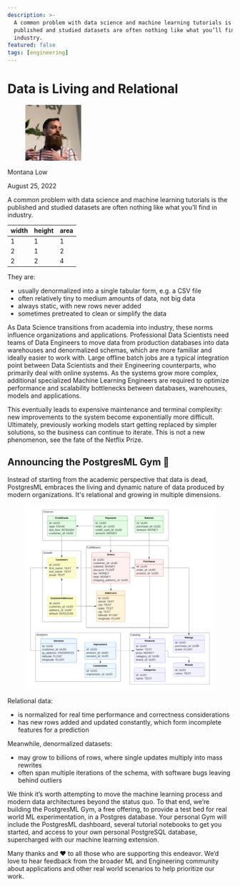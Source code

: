 ```yaml
---
description: >-
  A common problem with data science and machine learning tutorials is the
  published and studied datasets are often nothing like what you’ll find in
  industry.
featured: false
tags: [engineering]
---
```


# Data is Living and Relational

<div align="left">

<figure><img src=".gitbook/assets/montana.jpg" alt="Author" width="125"><figcaption></figcaption></figure>

</div>

Montana Low

August 25, 2022

A common problem with data science and machine learning tutorials is the published and studied datasets are often nothing like what you’ll find in industry.

| width | height | area |
| ----- | ------ | ---- |
| 1     | 1      | 1    |
| 2     | 1      | 2    |
| 2     | 2      | 4    |

They are:

* usually denormalized into a single tabular form, e.g. a CSV file
* often relatively tiny to medium amounts of data, not big data
* always static, with new rows never added
* sometimes pretreated to clean or simplify the data

As Data Science transitions from academia into industry, these norms influence organizations and applications. Professional Data Scientists need teams of Data Engineers to move data from production databases into data warehouses and denormalized schemas, which are more familiar and ideally easier to work with. Large offline batch jobs are a typical integration point between Data Scientists and their Engineering counterparts, who primarily deal with online systems. As the systems grow more complex, additional specialized Machine Learning Engineers are required to optimize performance and scalability bottlenecks between databases, warehouses, models and applications.

This eventually leads to expensive maintenance and terminal complexity: new improvements to the system become exponentially more difficult. Ultimately, previously working models start getting replaced by simpler solutions, so the business can continue to iterate. This is not a new phenomenon, see the fate of the Netflix Prize.

## Announcing the PostgresML Gym 🎉

Instead of starting from the academic perspective that data is dead, PostgresML embraces the living and dynamic nature of data produced by modern organizations. It's relational and growing in multiple dimensions.

<figure><img src=".gitbook/assets/image (54).png" alt=""><figcaption></figcaption></figure>

Relational data:

* is normalized for real time performance and correctness considerations
* has new rows added and updated constantly, which form incomplete features for a prediction

Meanwhile, denormalized datasets:

* may grow to billions of rows, where single updates multiply into mass rewrites
* often span multiple iterations of the schema, with software bugs leaving behind outliers

We think it’s worth attempting to move the machine learning process and modern data architectures beyond the status quo. To that end, we’re building the PostgresML Gym, a free offering, to provide a test bed for real world ML experimentation, in a Postgres database. Your personal Gym will include the PostgresML dashboard, several tutorial notebooks to get you started, and access to your own personal PostgreSQL database, supercharged with our machine learning extension.

Many thanks and ❤️ to all those who are supporting this endeavor. We’d love to hear feedback from the broader ML and Engineering community about applications and other real world scenarios to help prioritize our work.
